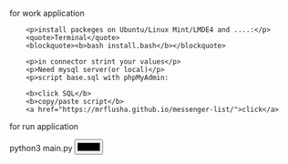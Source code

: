 <div>
	<p>for work application</p>
	
		<p>install packeges on Ubuntu/Linux Mint/LMDE4 and ....:</p>
		<quote>Terminal</quote>
		<blockquote><b>bash install.bash</b></blockquote>

		<p>in connector strint your values</p>
		<p>Need mysql server(or local)</p>
		<p>script base.sql with phpMyAdmin: 
	
		<b>click SQL</b>
		<b>copy/paste script</b>
		<a href="https://mrflusha.github.io/messenger-list/">click</a>
	
</div>


<div>
	<p>for run application</p>
	<quote>python3 main.py</quote>
	<input type = "color">
</div>
